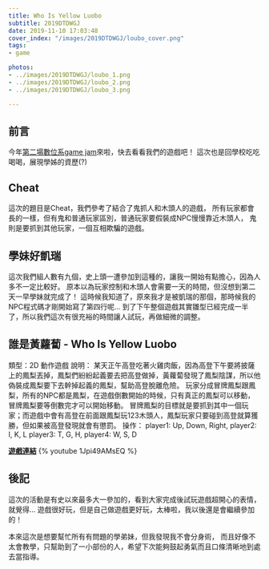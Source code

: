 ```yaml
---
title: Who Is Yellow Luobo
subtitle: 2019DTDWGJ
date: 2019-11-10 17:03:48
cover_index: "/images/2019DTDWGJ/loubo_cover.png"
tags:
- game

photos:
- ../images/2019DTDWGJ/loubo_1.png
- ../images/2019DTDWGJ/loubo_2.png
- ../images/2019DTDWGJ/loubo_3.png

---
```

## 前言
今年[第二場數位系game jam](https://itch.io/jam/2019dtdwintergamejam/entries)來啦，快去看看我們的遊戲吧！
這次也是回學校吃吃喝喝，展現學姊的資歷(?)

## Cheat
這次的題目是Cheat，我們參考了結合了鬼抓人和木頭人的遊戲，
所有玩家都會長的一樣，但有鬼和普通玩家區別，普通玩家要假裝成NPC慢慢靠近木頭人，
鬼則是要抓到其他玩家，一個互相欺騙的遊戲。

## 學妹好凱瑞
這次我們組人數有九個，史上頭一遭參加到這種的，讓我一開始有點擔心，因為人多不一定比較好。
原本以為玩家控制和木頭人會需要一天的時間，但沒想到第二天一早學妹就完成了！
這時候我知道了，原來我才是被凱瑞的那個，那時候我的NPC程式碼才剛開始寫了第四行呢...
到了下午整個遊戲其實雛型已經完成一半了，所以我們這次有很充裕的時間讓人試玩，再做細微的調整。

## 誰是黃蘿蔔 - Who Is Yellow Luobo
類型：2D 動作遊戲
說明：
某天正午高登吃著火雞肉飯，因為高登下午要將披薩上的鳳梨丟掉，鳳梨們紛紛起義要去把高登做掉，黃蘿蔔發現了鳳梨陰謀，所以他偽裝成鳳梨要下去幹掉起義的鳳梨，幫助高登脫離危險。
玩家分成冒牌鳳梨跟鳳梨，所有的NPC都是鳳梨，在遊戲倒數開始的時候，只有真正的鳳梨可以移動，冒牌鳳梨要等倒數完才可以開始移動。
冒牌鳳梨的目標就是要抓到其中一個玩家；而遊戲中會有高登在前面跟鳳梨玩123木頭人，鳳梨玩家只要碰到高登就算獲勝，但如果被高登發現就會有懲罰。
操作：
player1: Up, Down, Right, player2: I, K, L
player3: T, G, H, player4: W, S, D

**[遊戲連結](https://peiyunlee.itch.io/who-is-yellow-luobo)**
{% youtube 1Jpi49AMsEQ %}

## 後記
這次的活動是有史以來最多大一參加的，看到大家完成後試玩遊戲超開心的表情，就覺得...
遊戲很好玩，但是自己做遊戲更好玩，太棒啦，我以後還是會繼續參加的！

本來這次是想要幫忙所有有問題的學弟妹，但我發現我不會分身術，
而且好像不太會教學，只幫助到了一小部份的人，希望下次能夠鼓起勇氣而且口條清晰地到處去當指導。



